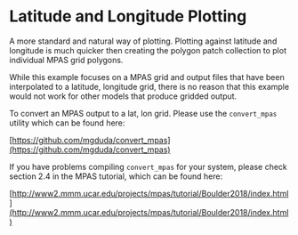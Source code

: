 Latitude and Longitude Plotting
===============================

A more standard and natural way of plotting. Plotting against latitude and
longitude is much quicker then creating the polygon patch collection to plot
individual MPAS grid polygons. 

While this example focuses on a MPAS grid and output files that have been
interpolated to a latitude, longitude grid, there is no reason that this
example would not work for other models that produce gridded output.

To convert an MPAS output to a lat, lon grid. Please use the `convert_mpas`
utility which can be found here:

[https://github.com/mgduda/convert_mpas](https://github.com/mgduda/convert_mpas)

If you have problems compiling `convert_mpas` for your system, please check
section 2.4 in the MPAS tutorial, which can be found here:

[http://www2.mmm.ucar.edu/projects/mpas/tutorial/Boulder2018/index.html](http://www2.mmm.ucar.edu/projects/mpas/tutorial/Boulder2018/index.html)

